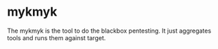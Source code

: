 # mykmyk
The mykmyk is the tool to do the blackbox pentesting. It just aggregates tools and runs them against target. 

